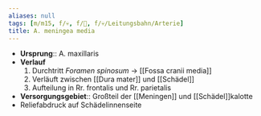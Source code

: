 ```yaml
---
aliases: null
tags: [m/m15, f/💀, f/🧠, f/💀/Leitungsbahn/Arterie]
title: A. meningea media
---
```

- **Ursprung**:: A. maxillaris
- **Verlauf**
	1. Durchtritt *Foramen spinosum* → [[Fossa cranii media]]
	2. Verläuft zwischen [[Dura mater]] und [[Schädel]]
	3. Aufteilung in Rr. frontalis und Rr. parietalis
- **Versorgungsgebiet**:: Großteil der [[Meningen]] und [[Schädel]]kalotte
- Reliefabdruck auf Schädelinnenseite